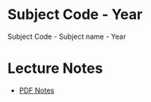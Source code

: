 # Subject Code - Year

Subject Code - Subject name - Year

# Lecture Notes

- [PDF Notes](https://<repository>/<username>/comp313-2020/lectures/notes.pdf)
